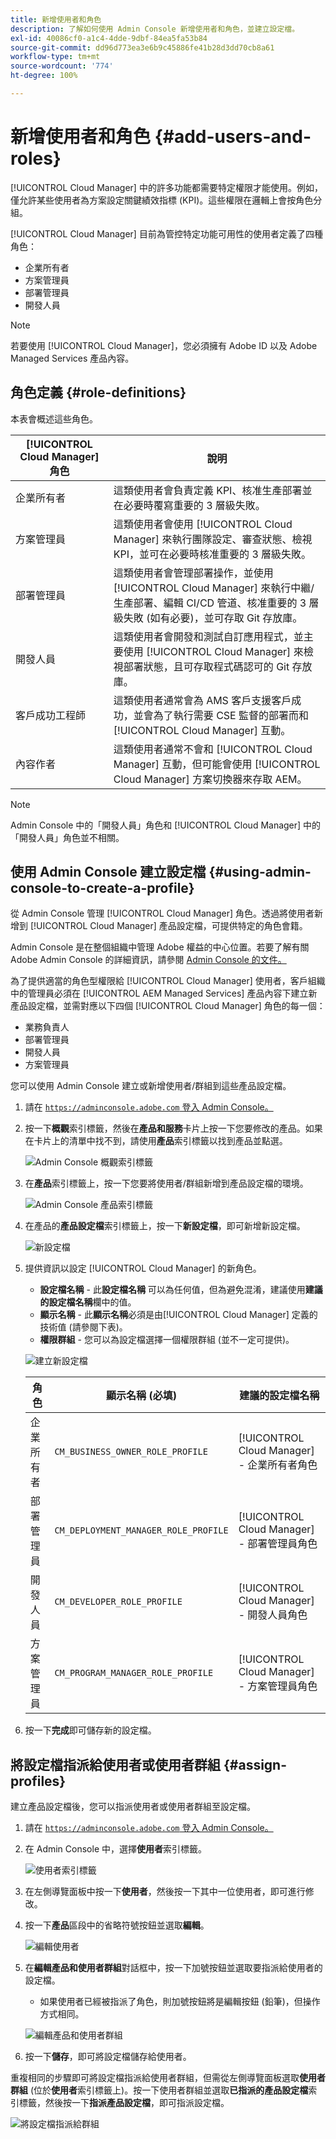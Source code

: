 ```yaml
---
title: 新增使用者和角色
description: 了解如何使用 Admin Console 新增使用者和角色，並建立設定檔。
exl-id: 40086cf0-a1c4-4dde-9dbf-84ea5fa53b84
source-git-commit: dd96d773ea3e6b9c45886fe41b28d3dd70cb8a61
workflow-type: tm+mt
source-wordcount: '774'
ht-degree: 100%

---
```



# 新增使用者和角色 {#add-users-and-roles}

[!UICONTROL Cloud Manager] 中的許多功能都需要特定權限才能使用。例如，僅允許某些使用者為方案設定關鍵績效指標 (KPI)。這些權限在邏輯上會按角色分組。

[!UICONTROL Cloud Manager] 目前為管控特定功能可用性的使用者定義了四種角色：

* 企業所有者
* 方案管理員
* 部署管理員
* 開發人員

>[!NOTE]
>
>若要使用 [!UICONTROL Cloud Manager]，您必須擁有 Adobe ID 以及 Adobe Managed Services 產品內容。

## 角色定義 {#role-definitions}

本表會概述這些角色。

| [!UICONTROL Cloud Manager] 角色 | 說明 |
|--- |--- |
| 企業所有者 | 這類使用者會負責定義 KPI、核准生產部署並在必要時覆寫重要的 3 層級失敗。 |
| 方案管理員 | 這類使用者會使用 [!UICONTROL Cloud Manager] 來執行團隊設定、審查狀態、檢視 KPI，並可在必要時核准重要的 3 層級失敗。 |
| 部署管理員 | 這類使用者會管理部署操作，並使用 [!UICONTROL Cloud Manager] 來執行中繼/生產部署、編輯 CI/CD 管道、核准重要的 3 層級失敗 (如有必要)，並可存取 Git 存放庫。 |
| 開發人員 | 這類使用者會開發和測試自訂應用程式，並主要使用 [!UICONTROL Cloud Manager] 來檢視部署狀態，且可存取程式碼認可的 Git 存放庫。 |
| 客戶成功工程師 | 這類使用者通常會為 AMS 客戶支援客戶成功，並會為了執行需要 CSE 監督的部署而和 [!UICONTROL Cloud Manager] 互動。 |
| 內容作者 | 這類使用者通常不會和 [!UICONTROL Cloud Manager] 互動，但可能會使用 [!UICONTROL Cloud Manager] 方案切換器來存取 AEM。 |

>[!NOTE]
>
>Admin Console 中的「開發人員」角色和 [!UICONTROL Cloud Manager] 中的「開發人員」角色並不相關。

## 使用 Admin Console 建立設定檔 {#using-admin-console-to-create-a-profile}

從 Admin Console 管理 [!UICONTROL Cloud Manager] 角色。透過將使用者新增到 [!UICONTROL Cloud Manager] 產品設定檔，可提供特定的角色會籍。

Admin Console 是在整個組織中管理 Adob&#x200B;&#x200B;e 權益的中心位置。若要了解有關 Adobe Admin Console 的詳細資訊，請參閱 [Admin Console 的文件。](https://helpx.adobe.com/tw/enterprise/using/admin-console.html)

為了提供適當的角色型權限給 [!UICONTROL Cloud Manager] 使用者，客戶組織中的管理員必須在 [!UICONTROL AEM Managed Services] 產品內容下建立新產品設定檔，並需對應以下四個 [!UICONTROL Cloud Manager] 角色的每一個：

* 業務負責人
* 部署管理員
* 開發人員
* 方案管理員

您可以使用 Admin Console 建立或新增使用者/群組到這些產品設定檔。

1. 請在 [`https://adminconsole.adobe.com` 登入 Admin Console。](https://adminconsole.adobe.com)

1. 按一下&#x200B;**概觀**&#x200B;索引標籤，然後在&#x200B;**產品和服務**&#x200B;卡片上按一下您要修改的產品。如果在卡片上的清單中找不到，請使用&#x200B;**產品**&#x200B;索引標籤以找到產品並點選。

   ![Admin Console 概觀索引標籤](/help/assets/admin-console-overview.png)

1. 在&#x200B;**產品**&#x200B;索引標籤上，按一下您要將使用者/群組新增到產品設定檔的環境。

   ![Admin Console 產品索引標籤](/help/assets/admin-console-product.png)

1. 在產品的&#x200B;**產品設定檔**&#x200B;索引標籤上，按一下&#x200B;**新設定檔**，即可新增新設定檔。

   ![新設定檔](/help/assets/admin-console-product-profiles.png)

1. 提供資訊以設定 [!UICONTROL Cloud Manager] 的新角色。

   * **設定檔名稱** - 此&#x200B;**設定檔名稱** 可以為任何值，但為避免混淆，建議使用&#x200B;**建議的設定檔名稱**&#x200B;欄中的值。
   * **顯示名稱** - 此&#x200B;**顯示名稱**&#x200B;必須是由[!UICONTROL Cloud Manager] 定義的技術值 (請參閱下表)。
   * **權限群組** - 您可以為設定檔選擇一個權限群組 (並不一定可提供)。

   ![建立新設定檔](/help/assets/screen_shot_2018-05-04at171819.png)

   | 角色 | 顯示名稱 (必填) | 建議的設定檔名稱 |
   |---|---|---|
   | 企業所有者 | `CM_BUSINESS_OWNER_ROLE_PROFILE` | [!UICONTROL Cloud Manager] - 企業所有者角色 |
   | 部署管理員 | `CM_DEPLOYMENT_MANAGER_ROLE_PROFILE` | [!UICONTROL Cloud Manager] - 部署管理員角色 |
   | 開發人員 | `CM_DEVELOPER_ROLE_PROFILE` | [!UICONTROL Cloud Manager] - 開發人員角色 |
   | 方案管理員 | `CM_PROGRAM_MANAGER_ROLE_PROFILE` | [!UICONTROL Cloud Manager] - 方案管理員角色 |


1. 按一下&#x200B;**完成**&#x200B;即可儲存新的設定檔。

## 將設定檔指派給使用者或使用者群組 {#assign-profiles}

建立產品設定檔後，您可以指派使用者或使用者群組至設定檔。

1. 請在 [`https://adminconsole.adobe.com` 登入 Admin Console。](https://adminconsole.adobe.com)

1. 在 Admin Console 中，選擇&#x200B;**使用者**&#x200B;索引標籤。

   ![使用者索引標籤](/help/assets/admin-console-users.png)

1. 在左側導覽面板中按一下&#x200B;**使用者**，然後按一下其中一位使用者，即可進行修改。

1. 按一下&#x200B;**產品**&#x200B;區段中的省略符號按鈕並選取&#x200B;**編輯**。

   ![編輯使用者](/help/assets/admin-console-edit-user.png)

1. 在&#x200B;**編輯產品和使用者群組**&#x200B;對話框中，按一下加號按鈕並選取要指派給使用者的設定檔。

   * 如果使用者已經被指派了角色，則加號按鈕將是編輯按鈕 (鉛筆)，但操作方式相同。

   ![編輯產品和使用者群組](/help/assets/admin-console-edit-products-and-user-groups.png)

1. 按一下&#x200B;**儲存**，即可將設定檔儲存給使用者。

重複相同的步驟即可將設定檔指派給使用者群組，但需從左側導覽面板選取&#x200B;**使用者群組** (位於&#x200B;**使用者**&#x200B;索引標籤上)。按一下使用者群組並選取&#x200B;**已指派的產品設定檔**&#x200B;索引標籤，然後按一下&#x200B;**指派產品設定檔**，即可指派設定檔。

![將設定檔指派給群組](/help/assets/admin-console-edit-user-groups.png)
